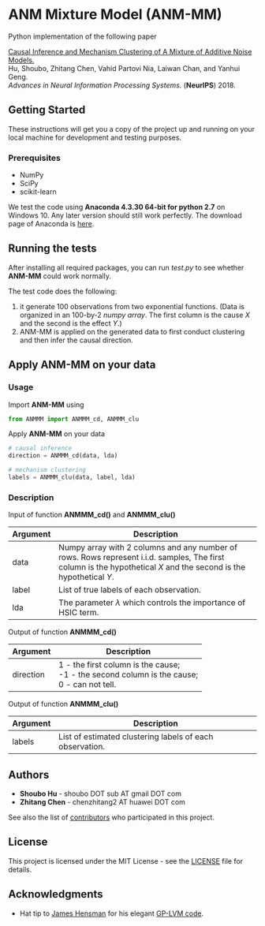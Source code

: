 # ANM Mixture Model (ANM-MM)

Python implementation of the following paper

[Causal Inference and Mechanism Clustering of A Mixture of Additive Noise Models.](http://papers.nips.cc/paper/7767-causal-inference-and-mechanism-clustering-of-a-mixture-of-additive-noise-models)  
Hu, Shoubo, Zhitang Chen, Vahid Partovi Nia, Laiwan Chan, and Yanhui Geng.  
*Advances in Neural Information Processing Systems.* (**NeurIPS**) 2018.

## Getting Started

These instructions will get you a copy of the project up and running on your local machine for development and testing purposes.

### Prerequisites
- NumPy
- SciPy
- scikit-learn

We test the code using **Anaconda 4.3.30 64-bit for python 2.7** on Windows 10. Any later version should still work perfectly. The download page of Anaconda is [here](https://www.anaconda.com/download/).

## Running the tests

After installing all required packages, you can run *test.py* to see whether **ANM-MM** could work normally.

The test code does the following:
1. it generate 100 observations from two exponential functions.
(Data is organized in an 100-by-2 *numpy array*. The first column is the cause $X$ and the second is the effect $Y$.)
2. ANM-MM is applied on the generated data to first conduct clustering and then infer the causal direction.


## Apply **ANM-MM** on your data

### Usage

Import **ANM-MM** using

```python
from ANMMM import ANMMM_cd, ANMMM_clu
```

Apply **ANM-MM** on your data

```python
# causal inference
direction = ANMMM_cd(data, lda)

# mechanism clustering
labels = ANMMM_clu(data, label, lda)
```

### Description

Input of function **ANMMM_cd()** and **ANMMM_clu()**

| Argument  | Description  |
|---|---|
|data | Numpy array with 2 columns and any number of rows. Rows represent i.i.d. samples, The first column is the hypothetical $X$ and the second is the hypothetical $Y$.|
|label | List of true labels of each observation. |
|lda |The parameter $\lambda$ which controls the importance of HSIC term. |

Output of function **ANMMM_cd()**

| Argument  | Description  |
|---|---|
|direction | 1  - the first column is the cause;<br/>-1 - the second column is the cause;<br/>0  - can not tell. |

Output of function **ANMMM_clu()**

| Argument  | Description  |
|---|---|
|labels | List of estimated clustering labels of each observation.|

## Authors

* **Shoubo Hu** - shoubo DOT sub AT gmail DOT com
* **Zhitang Chen** - chenzhitang2 AT huawei DOT com

See also the list of [contributors](https://github.com/amber0309/GPPOM/graphs/contributors) who participated in this project.

## License

This project is licensed under the MIT License - see the [LICENSE](LICENSE) file for details.

## Acknowledgments

* Hat tip to [James Hensman](http://jameshensman.github.io/) for his elegant [GP-LVM code](https://github.com/jameshensman/pythonGPLVM).
